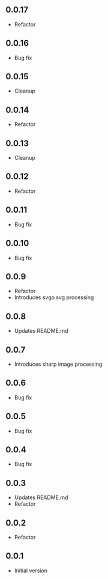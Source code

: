 ## 0.0.17

-   Refactor

## 0.0.16

-   Bug fix

## 0.0.15

-   Cleanup

## 0.0.14

-   Refactor

## 0.0.13

-   Cleanup

## 0.0.12

-   Refactor

## 0.0.11

-   Bug fix

## 0.0.10

-   Bug fix

## 0.0.9

-   Refactor
-   Introduces svgo svg processing

## 0.0.8

-   Updates README.md

## 0.0.7

-   Introduces sharp image processing

## 0.0.6

-   Bug fix

## 0.0.5

-   Bug fix

## 0.0.4

-   Bug fix

## 0.0.3

-   Updates README.md
-   Refactor

## 0.0.2

-   Refactor

## 0.0.1

-   Initial version
